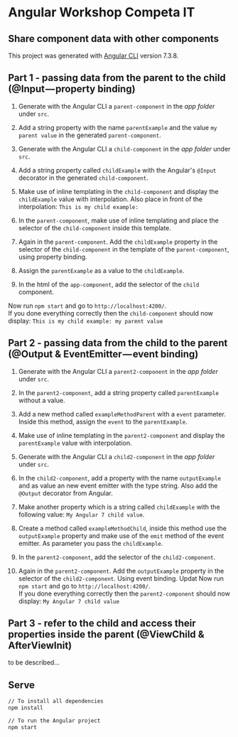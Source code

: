 # Angular Workshop Competa IT

## Share component data with other components

This project was generated with [Angular CLI](https://github.com/angular/angular-cli) version 7.3.8.

## Part 1 - passing data from the parent to the child (@Input — property binding)

1.  Generate with the Angular CLI a `parent-component` in the _app folder_ under `src`.

2.  Add a string property with the name `parentExample` and the value `my parent value` in the generated `parent-component`.

3.  Generate with the Angular CLI a `child-component` in the _app folder_ under `src`.

4.  Add a string property called `childExample` with the Angular's `@Input` decorator in the generated `child-component`.

5.  Make use of inline templating in the `child-component` and display the `childExample` value with interpolation. Also place in front of the interpolation: `This is my child example: `

6.  In the `parent-component`, make use of inline templating and place the selector of the `child-component` inside this template.

7.  Again in the `parent-component`. Add the `childExample` property in the selector of the `child-component` in the template of the `parent-component`, using property binding.

8.  Assign the `parentExample` as a value to the `childExample`.

9.  In the html of the `app-component`, add the selector of the `child` component.

Now run `npm start` and go to `http://localhost:4200/`.  
If you done everything correctly then the `child-component` should now display: `This is my child example: my parent value`

## Part 2 - passing data from the child to the parent (@Output & EventEmitter — event binding)

1.  Generate with the Angular CLI a `parent2-component` in the _app folder_ under `src`.

2.  In the `parent2-component`, add a string property called `parentExample` without a value. 

3.  Add a new method called `exampleMethodParent` with a `event` parameter. Inside this method, assign the `event` to the `parentExample`.

4.   Make use of inline templating in the `parent2-component` and display the `parentExample` value with interpolation.

5.  Generate with the Angular CLI a `child2-component` in the _app folder_ under `src`.

6.  In the `child2-component`, add a property with the name `outputExample` and as value an new event emitter with the type string. Also add the `@Output` decorator from Angular.

7.  Make another property which is a string called `childExample` with the following value: `My Angular 7 child value`.

8.  Create a method called `exampleMethodChild`, inside this method use the `outputExample` property and make use of the `emit` method of the event emitter. As parameter you pass the `childExample`.

9.  In the `parent2-component`, add the selector of the `child2-component`.

10.  Again in the `parent2-component`. Add the `outputExample` property in the selector of the `child2-component`. Using event binding.
Updat
Now run `npm start` and go to `http://localhost:4200/`.  
If you done everything correctly then the `parent2-component` should now display: `My Angular 7 child value` 

## Part 3 - refer to the child and access their properties inside the parent (@ViewChild & AfterViewInit)

to be described...  

## Serve

```cmd
// To install all dependencies
npm install

// To run the Angular project
npm start
```

